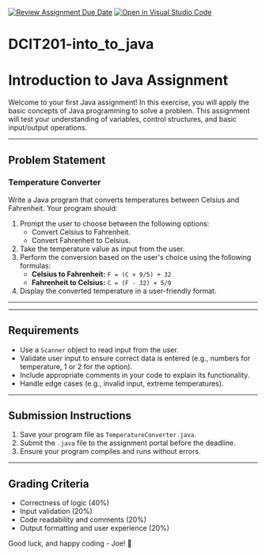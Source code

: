 [![Review Assignment Due Date](https://classroom.github.com/assets/deadline-readme-button-22041afd0340ce965d47ae6ef1cefeee28c7c493a6346c4f15d667ab976d596c.svg)](https://classroom.github.com/a/KlfeDaof)
[![Open in Visual Studio Code](https://classroom.github.com/assets/open-in-vscode-2e0aaae1b6195c2367325f4f02e2d04e9abb55f0b24a779b69b11b9e10269abc.svg)](https://classroom.github.com/online_ide?assignment_repo_id=17450518&assignment_repo_type=AssignmentRepo)
# DCIT201-into_to_java

# Introduction to Java Assignment

Welcome to your first Java assignment! In this exercise, you will apply the basic concepts of Java programming to solve a problem. This assignment will test your understanding of variables, control structures, and basic input/output operations.

---

## Problem Statement

### **Temperature Converter**

Write a Java program that converts temperatures between Celsius and Fahrenheit. Your program should:

1. Prompt the user to choose between the following options:
   - Convert Celsius to Fahrenheit.
   - Convert Fahrenheit to Celsius.
2. Take the temperature value as input from the user.
3. Perform the conversion based on the user's choice using the following formulas:
   - **Celsius to Fahrenheit:** `F = (C × 9/5) + 32`
   - **Fahrenheit to Celsius:** `C = (F - 32) × 5/9`
4. Display the converted temperature in a user-friendly format.

---


---

## Requirements
- Use a `Scanner` object to read input from the user.
- Validate user input to ensure correct data is entered (e.g., numbers for temperature, 1 or 2 for the option).
- Include appropriate comments in your code to explain its functionality.
- Handle edge cases (e.g., invalid input, extreme temperatures).

---

## Submission Instructions
1. Save your program file as `TemperatureConverter.java`.
2. Submit the `.java` file to the assignment portal before the deadline.
3. Ensure your program compiles and runs without errors.

---

## Grading Criteria
- Correctness of logic (40%)
- Input validation (20%)
- Code readability and comments (20%)
- Output formatting and user experience (20%)

Good luck, and happy coding - Joe! 🚀

